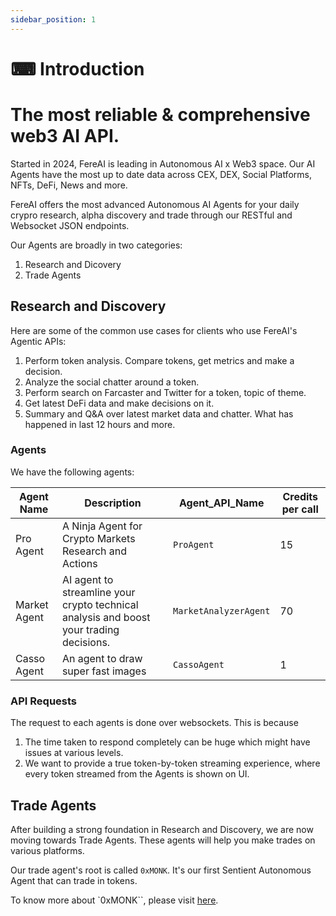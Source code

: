 ```yaml
---
sidebar_position: 1
---
```


# ⌨ Introduction

# The most reliable & comprehensive web3 AI API.

Started in 2024, FereAI is leading in Autonomous AI x Web3 space.
Our AI Agents have the most up to date data across CEX, DEX, Social Platforms, NFTs, DeFi, News and more.

FereAI offers the most advanced Autonomous AI Agents for your daily crypro research, alpha discovery and trade
through our RESTful and Websocket JSON endpoints.

Our Agents are broadly in two categories:

1. Research and Dicovery
2. Trade Agents


## Research and Discovery

Here are some of the common use cases for clients who use FereAI's Agentic APIs:

1. Perform token analysis. Compare tokens, get metrics and make a decision.
2. Analyze the social chatter around a token.
3. Perform search on Farcaster and Twitter for a token, topic of theme.
4. Get latest DeFi data and make decisions on it.
5. Summary and Q&A over latest market data and chatter. What has happened in last 12 hours and more.


### Agents

We have the following agents:

|Agent Name | Description | Agent_API_Name| Credits per call|
|---|---|---|---|
|Pro Agent| A Ninja Agent for Crypto Markets Research and Actions | `ProAgent` | 15|
|Market Agent| AI agent to streamline your crypto technical analysis and boost your trading decisions. | `MarketAnalyzerAgent` | 70|
|Casso Agent|An agent to draw super fast images| `CassoAgent`| 1|

### API Requests

The request to each agents is done over websockets. This is because

1. The time taken to respond completely can be huge which might have issues at various levels.
2. We want to provide a true token-by-token streaming experience, where every token
streamed from the Agents is shown on UI.

## Trade Agents

After building a strong foundation in Research and Discovery, we are now moving towards Trade Agents.
These agents will help you make trades on various platforms.

Our trade agent's root is called `0xMONK`. It's our first Sentient Autonomous Agent
that can trade in tokens.

To know more about `0xMONK``, please visit [here](/docs/api/Monk/fere-api).